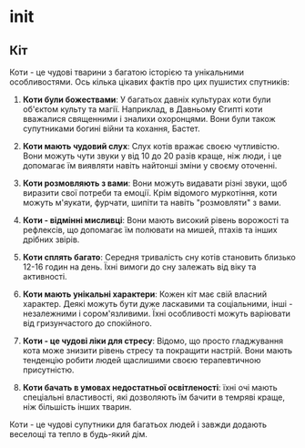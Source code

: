 # init

## Кіт

Коти - це чудові тварини з багатою історією та унікальними особливостями. Ось кілька цікавих фактів про цих пушистих спутників:

1. **Коти були божествами**: У багатьох давніх культурах коти були об'єктом культу та магії. Наприклад, в Давньому Єгипті коти вважалися священними і зналихи охоронцями. Вони були також супутниками богині війни та кохання, Бастет.

2. **Коти мають чудовий слух**: Слух котів вражає своєю чутливістю. Вони можуть чути звуки у від 10 до 20 разів краще, ніж люди, і це допомагає їм виявляти навіть найтонші зміни у своєму оточенні.

3. **Коти розмовляють з вами**: Вони можуть видавати різні звуки, щоб виразити свої потреби та емоції. Крім відомого муркотіння, коти можуть м'яукати, фурчати, шипіти та навіть "розмовляти" з вами.

4. **Коти - відмінні мисливці**: Вони мають високий рівень ворожості та рефлексів, що допомагає їм полювати на мишей, птахів та інших дрібних звірів.

5. **Коти сплять багато**: Середня тривалість сну котів становить близько 12-16 годин на день. Їхні вимоги до сну залежать від віку та активності.

6. **Коти мають унікальні характери**: Кожен кіт має свій власний характер. Деякі можуть бути дуже ласкавими та соціальними, інші - незалежними і сором'язливими. Їхні особливості можуть варіювати від гризунчастого до спокійного.

7. **Коти - це чудові ліки для стресу**: Відомо, що просто гладжування кота може знизити рівень стресу та покращити настрій. Вони мають тенденцію робити людей щаслишими своєю терапевтичною присутністю.

8. **Коти бачать в умовах недостатньої освітленості**: їхні очі мають спеціальні властивості, які дозволяють їм бачити в темряві краще, ніж більшість інших тварин.

Коти - це чудові супутники для багатьох людей і завжди додають веселощі та тепло в будь-який дім.
